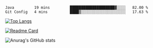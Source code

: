 <!--START_SECTION:waka-->
```text
Java         19 mins         ████████████████████▓░░░░   82.00 % 
Git Config   4 mins          ████▒░░░░░░░░░░░░░░░░░░░░   17.63 % 
```
<!--END_SECTION:waka-->

[![Top Langs](https://github-readme-stats.vercel.app/api/top-langs/?username=lemonsoldout&layout=compact)](https://github.com/anuraghazra/github-readme-stats)

[![Readme Card](https://github-readme-stats.vercel.app/api/pin/?username=lemonsoldout&repo=lemonsoldout.github.io)](https://github.com/anuraghazra/github-readme-stats)

![Anurag's GitHub stats](https://github-readme-stats.vercel.app/api?username=lemonsoldout&show_icons=true&theme=radical)
